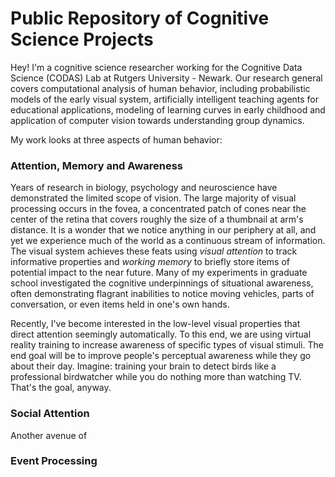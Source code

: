 # Public Repository of Cognitive Science Projects

Hey! I'm a cognitive science researcher working for the Cognitive Data Science (CODAS) Lab at Rutgers University - Newark. Our research general covers computational analysis of human behavior, including probabilistic models of  the early visual system, artificially intelligent teaching agents for educational applications, modeling of learning curves in early childhood and application of computer vision towards understanding group dynamics.

My work looks at three aspects of human behavior:

### Attention, Memory and Awareness

Years of research in biology, psychology and neuroscience have demonstrated the limited scope of vision. The large majority of visual processing occurs in the fovea, a concentrated patch of cones near the center of the retina that covers roughly the size of a thumbnail at arm's distance. It is a wonder that we notice anything in our periphery at all, and yet we experience much of the world as a continuous stream of information. The visual system achieves these feats using *visual attention* to track informative properties and *working memory* to briefly store items of potential impact to the near future. Many of my experiments in graduate school investigated the cognitive underpinnings of situational awareness, often demonstrating flagrant inabilities to notice moving vehicles, parts of conversation, or even items held in one's own hands.

Recently, I've become interested in the low-level visual properties that direct attention seemingly automatically. To this end, we are using virtual reality training to increase awareness of specific types of visual stimuli. The end goal will be to improve people's perceptual awareness while they go about their day. Imagine: training your brain to detect birds like a professional birdwatcher while you do nothing more than watching TV. That's the goal, anyway.

### Social Attention

Another avenue of 

### Event Processing
